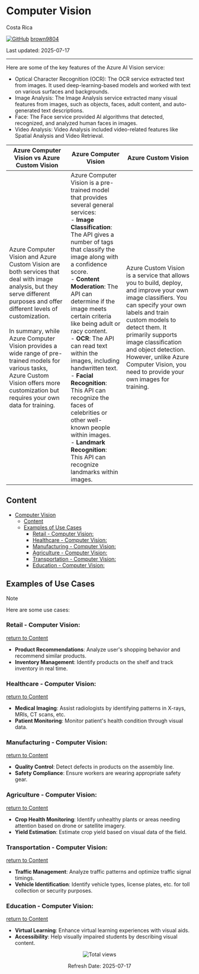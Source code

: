 # Computer Vision
 
Costa Rica

[![GitHub](https://img.shields.io/badge/--181717?logo=github&logoColor=ffffff)](https://github.com/)
[brown9804](https://github.com/brown9804)

Last updated: 2025-07-17

----------

Here are some of the key features of the Azure AI Vision service:
- Optical Character Recognition (OCR): The OCR service extracted text from images. It used deep-learning-based models and worked with text on various surfaces and backgrounds.
- Image Analysis: The Image Analysis service extracted many visual features from images, such as objects, faces, adult content, and auto-generated text descriptions.
- Face: The Face service provided AI algorithms that detected, recognized, and analyzed human faces in images.
-  Video Analysis: Video Analysis included video-related features like Spatial Analysis and Video Retrieval.  

| Azure Computer Vision vs Azure Custom Vision |  Azure Computer Vision  |  Azure Custom Vision | 
| --- | --- | --- |
| Azure Computer Vision and Azure Custom Vision are both services that deal with image analysis, but they serve different purposes and offer different levels of customization. <br/>  <br/> In summary, while Azure Computer Vision provides a wide range of pre-trained models for various tasks, Azure Custom Vision offers more customization but requires your own data for training.| Azure Computer Vision is a pre-trained model that provides several general services: <br/> - **Image Classification**: The API gives a number of tags that classify the image along with a confidence score.<br/> - **Content Moderation**: The API can determine if the image meets certain criteria like being adult or racy content.<br/> - **OCR**: The API can read text within the images, including handwritten text.<br/> - **Facial Recognition**: This API can recognize the faces of celebrities or other well-known people within images.<br/> - **Landmark Recognition**: This API can recognize landmarks within images. | Azure Custom Vision is a service that allows you to build, deploy, and improve your own image classifiers. You can specify your own labels and train custom models to detect them. It primarily supports image classification and object detection. However, unlike Azure Computer Vision, you need to provide your own images for training. |

## Content <!-- TOC -->

- [Computer Vision](#computer-vision)
    - [Content](#content)
    - [Examples of Use Cases](#examples-of-use-cases)
        - [Retail - Computer Vision:](#retail---computer-vision)
        - [Healthcare - Computer Vision:](#healthcare---computer-vision)
        - [Manufacturing - Computer Vision:](#manufacturing---computer-vision)
        - [Agriculture - Computer Vision:](#agriculture---computer-vision)
        - [Transportation - Computer Vision:](#transportation---computer-vision)
        - [Education - Computer Vision:](#education---computer-vision)

<!-- /TOC -->

## Examples of Use Cases

> [!NOTE]
> Here are some use cases:

### Retail - Computer Vision:
[return to Content](#content)

- **Product Recommendations**: Analyze user's shopping behavior and recommend similar products.
- **Inventory Management**: Identify products on the shelf and track inventory in real time.

### Healthcare - Computer Vision:
[return to Content](#content)

- **Medical Imaging**: Assist radiologists by identifying patterns in X-rays, MRIs, CT scans, etc.
- **Patient Monitoring**: Monitor patient's health condition through visual data.

### Manufacturing - Computer Vision:
[return to Content](#content)

- **Quality Control**: Detect defects in products on the assembly line.
- **Safety Compliance**: Ensure workers are wearing appropriate safety gear.

### Agriculture - Computer Vision:
[return to Content](#content)

- **Crop Health Monitoring**: Identify unhealthy plants or areas needing attention based on drone or satellite imagery.
- **Yield Estimation**: Estimate crop yield based on visual data of the field.

### Transportation - Computer Vision:
[return to Content](#content)

- **Traffic Management**: Analyze traffic patterns and optimize traffic signal timings.
- **Vehicle Identification**: Identify vehicle types, license plates, etc. for toll collection or security purposes.

### Education - Computer Vision:
[return to Content](#content)

- **Virtual Learning**: Enhance virtual learning experiences with visual aids.
- **Accessibility**: Help visually impaired students by describing visual content.

<!-- START BADGE -->
<div align="center">
  <img src="https://img.shields.io/badge/Total%20views-354-limegreen" alt="Total views">
  <p>Refresh Date: 2025-07-17</p>
</div>
<!-- END BADGE -->